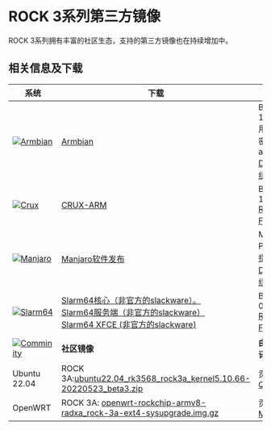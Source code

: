 ﻿---
sidebar_label: '相关信息及下载'
sidebar_position: 30
---

# ROCK 3系列第三方镜像

ROCK 3系列拥有丰富的社区生态，支持的第三方镜像也在持续增加中。

## 相关信息及下载

|系统|下载|版本信息|
|-|-|-|
|[![Armbian](/img/third-party-images-pic/Armbian.webp)](https://discord.com/channels/855634073376260096/888960277788393553/912495051010084895)|[Armbian](https://www.armbian.com/rock-3a/)|Build 2021-11-23.<br/>用户名 : pi , 密码 : armbian<br/>[Discord讨论组](https://discord.com/channels/855634073376260096/888960277788393553/912495237748899851)|
|[![Crux](/img/third-party-images-pic/Crux-logo.webp)](http://dl.slarm64.org/crux/images/rock_3/)|[CRUX-ARM](https://dl.slarm64.org/crux/images/rock_3/crux-arm-3.6-aarch64-core-rock_3-6.0.6-build-20221029.img.zst)|Build 2022-10-29.<br/>[README.TXT](http://dl.slarm64.org/slackware/images/rock_3/README.TXT)<br/>[Forum讨论组](https://forum.radxa.com/t/rock-3-crux-arm-aarch64/7183)|
|[![Manjaro](/img/third-party-images-pic/Manjaro-Logo.webp)](https://manjaro.org/download)|[Manjaro软件发布](https://github.com/manjaro-arm/rock3-a-images/releases)|Manjaro Product[安装指南](https://www.manjaro.org/)<br/>[Discord讨论组](https://discord.com/channels/855634073376260096/866316562520473600/916175047390003270)|
|[![Slarm64](/img/third-party-images-pic/Slarm64-logo.webp)](http://dl.slarm64.org/slackware/images/rock_3/)|[Slarm64核心（非官方的slackware）。](https://dl.slarm64.org/slackware/images/rock_3/slarm64-current-aarch64-core-rock_3-6.2.0-build-20230305.img.zst)<br/>[Slarm64服务端（非官方的slackware）](https://dl.slarm64.org/slackware/images/rock_3/slarm64-current-aarch64-server-rock_3-6.2.0-build-20230305.img.zst)<br/>[Slarm64 XFCE (非官方的slackware)](https://dl.slarm64.org/slackware/images/rock_3/slarm64-current-aarch64-xfce-rock_3-6.2.0-build-20230305.img.zst)|Build 2023-03-05.<br/>[README.TXT](http://dl.slarm64.org/slackware/images/rock_3/README.TXT)<br/>[Forum讨论组](https://forum.radxa.com/t/rock-3-slarm64-aarch64-unofficial-slackware/7167/7)|
|[![Comminity](/img/third-party-images-pic/Community-logo.webp)](https://wiki.radxa.com/rock3/downloads/community_built_images)|**社区镜像**|**由社区成员编译贡献**|
|Ubuntu 22.04|ROCK 3A:[ubuntu22.04_rk3568_rock3a_kernel5.10.66-20220523_beta3.zip](https://github.com/qxhome/rk3568-kernel5.10-alldrivers/releases/download/ubuntu22.04-kernel5.10-rk3568-rock3a-alldrivers-beta3/ubuntu22.04_rk3568_rock3a_kernel5.10.66-20220523_beta3.zip)|贡献者： [QXhome](https://forum.radxa.com/t/image-rock3a-kernel-5-10-66/10061)|
|OpenWRT|ROCK 3A: [openwrt-rockchip-armv8-radxa_rock-3a-ext4-sysupgrade.img.gz](https://github.com/mj22226/openwrt/releases/download/rockchip-5.18/openwrt-rockchip-armv8-radxa_rock-3a-ext4-sysupgrade.img.gz)|贡献者： [Marty Jones](https://github.com/mj22226)|
